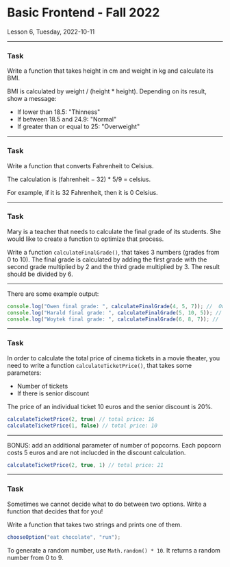 <!-- .slide: id="lesson6" -->

# Basic Frontend - Fall 2022

Lesson 6, Tuesday, 2022-10-11

---

### Task

Write a function that takes height in cm and weight in kg and calculate its BMI.

BMI is calculated by weight / (height * height). Depending on its result, show a message:

- If lower than 18.5: "Thinness"
- If between 18.5 and 24.9:	"Normal"
- If greater than or equal to 25: "Overweight"

---

### Task

Write a function that converts Fahrenheit to Celsius.

The calculation is (fahrenheit − 32) * 5/9 = celsius.

For example, if it is 32 Fahrenheit, then it is 0 Celsius.

---

### Task

Mary is a teacher that needs to calculate the final grade of its students. She would like to create a function to optimize that process.

Write a function `calculateFinalGrade()`, that takes 3 numbers (grades from 0 to 10). The final grade is calculated by adding the first grade with the second grade multiplied by 2 and the third grade multiplied by 3. The result should be divided by 6. 

---

There are some example output:

```js
console.log("Owen final grade: ", calculateFinalGrade(4, 5, 7)); //  Owen final grade: 5.83
console.log("Harald final grade: ", calculateFinalGrade(5, 10, 5)); //  Harald final grade: 6.66
console.log("Woytek final grade: ", calculateFinalGrade(6, 8, 7)); //  Woytek final grade: 7.16
```

---

### Task

In order to calculate the total price of cinema tickets in a movie theater, you need to write a function `calculateTicketPrice()`, that takes some parameters:

- Number of tickets
- If there is senior discount

The price of an individual ticket 10 euros and the senior discount is 20%.

```js
calculateTicketPrice(2, true) // total price: 16
calculateTicketPrice(1, false) // total price: 10
```

---

BONUS: add an additional parameter of number of popcorns. Each popcorn costs 5 euros and are not inclucded in the discount calculation.

```js
calculateTicketPrice(2, true, 1) // total price: 21
```

---

### Task

Sometimes we cannot decide what to do between two options. Write a function that decides that for you!

Write a function that takes two strings and prints one of them.

```js
chooseOption("eat chocolate", "run");
```

To generate a random number, use `Math.random() * 10`. It returns a random number from 0 to 9.
